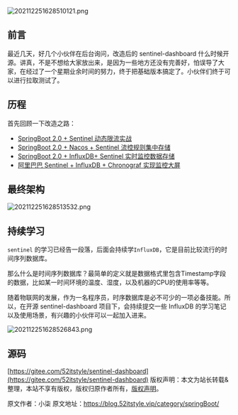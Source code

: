 


![202112251628510121.png](https://gitee.com/hezhiyuan007/java-study/raw/master/images/SpringBoot4/e0d01e48-1c61-4b03-8cd8-59fd433cc480.png)

## 前言

最近几天，好几个小伙伴在后台询问，改造后的 sentinel-dashboard 什么时候开源。讲真，不是不想给大家放出来，是因为一些地方还没有完善好，怕误导了大家，在经过了一个星期业余时间的努力，终于把基础版本搞定了。小伙伴们终于可以进行拉取测试了。

## 历程

首先回顾一下改造之路：

* [SpringBoot 2.0 + Sentinel 动态限流实战](https://blog.52itstyle.vip/archives/4395/)
* [SpringBoot 2.0 + Nacos + Sentinel 流控规则集中存储](https://blog.52itstyle.vip/archives/4433/)
* [SpringBoot 2.0 + InfluxDB+ Sentinel 实时监控数据存储](https://blog.52itstyle.vip/archives/4460/)
* [阿里巴巴 Sentinel + InfluxDB + Chronograf 实现监控大屏](https://blog.52itstyle.vip/archives/4496/)

## 最终架构

![202112251628513532.png](https://gitee.com/hezhiyuan007/java-study/raw/master/images/SpringBoot4/1fa777a2-1e5e-4571-a5cc-b7a6e2d70d04.png)

## 持续学习

`sentinel` 的学习已经告一段落，后面会持续学`InfluxDB`，它是目前比较流行的时间序列数据库。

那么什么是时间序列数据库？最简单的定义就是数据格式里包含Timestamp字段的数据，比如某一时间环境的温度、湿度，以及机器的CPU的使用率等等。

随着物联网的发展，作为一名程序员，时序数据库是必不可少的一项必备技能。所以，在开源 sentinel-dashboard 项目下，会持续提交一些 InfluxDB 的学习笔记以及使用场景，有兴趣的小伙伴可以一起加入进来。

![202112251628526843.png](https://gitee.com/hezhiyuan007/java-study/raw/master/images/SpringBoot4/e4e0bba5-3d07-4522-8d32-55a4962c81cb.png)

## 源码

[https://gitee.com/52itstyle/sentinel-dashboard](https://gitee.com/52itstyle/sentinel-dashboard)
版权声明：本文为站长转载&整理，本站不享有版权，版权归原作者所有，[版权声明](https://gitee.com/hezhiyuan007/java-notes/raw/master/disclaimer.md)。




原文作者：小柒 原文地址：https://blog.52itstyle.vip/category/springBoot/
